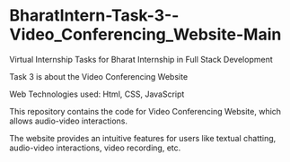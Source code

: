 # BharatIntern-Task-3--Video_Conferencing_Website-Main
Virtual Internship Tasks for Bharat Internship in Full Stack Development  

Task 3 is about the Video Conferencing Website

Web Technologies used: Html, CSS, JavaScript  

This repository contains the code for Video Conferencing Website, which allows audio-video interactions.

The website provides an intuitive features for users like textual chatting, audio-video interactions, video recording, etc.
